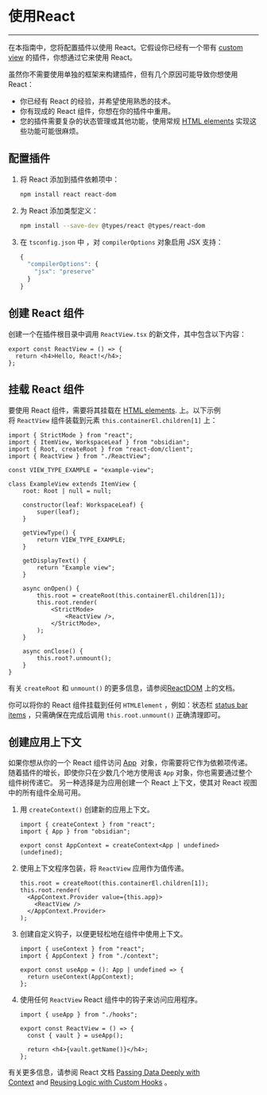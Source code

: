 <!--
 * @Author: Raistlind johnd0712@gmail.com
 * @Date: 2024-01-18 10:18:00
 * @LastEditors: Raistlind
 * @LastEditTime: 2024-01-18 10:18:00
 * @Description: 
-->

# 使用React
---
在本指南中，您将配置插件以使用 React。它假设你已经有一个带有 [custom view](https://docs.obsidian.md/Plugins/User+interface/Views) 的插件，你想通过它来使用 React。

虽然你不需要使用单独的框架来构建插件，但有几个原因可能导致你想使用 React：

- 你已经有 React 的经验，并希望使用熟悉的技术。
- 你有现成的 React 组件，你想在你的插件中重用。
- 您的插件需要复杂的状态管理或其他功能，使用常规 [HTML elements](https://docs.obsidian.md/Plugins/User+interface/HTML+elements) 实现这些功能可能很麻烦。

## 配置插件

1. 将 React 添加到插件依赖项中：
    
    ```bash
    npm install react react-dom
    ```
    
2. 为 React 添加类型定义：
    
    ```bash
    npm install --save-dev @types/react @types/react-dom
    ```
    
3. 在 `tsconfig.json` 中 ，对 `compilerOptions` 对象启用 JSX 支持：
    
    ```ts
    {
      "compilerOptions": {
        "jsx": "preserve"
      }
    }
    ```
    

## 创建 React 组件

创建一个在插件根目录中调用 `ReactView.tsx` 的新文件，其中包含以下内容：

```tsx
export const ReactView = () => {
  return <h4>Hello, React!</h4>;
};
```

## 挂载 React 组件

要使用 React 组件，需要将其挂载在 [HTML elements](https://docs.obsidian.md/Plugins/User+interface/HTML+elements). 上。以下示例将 `ReactView` 组件装载到元素 `this.containerEl.children[1]` 上：

```tsx
import { StrictMode } from "react";
import { ItemView, WorkspaceLeaf } from "obsidian";
import { Root, createRoot } from "react-dom/client";
import { ReactView } from "./ReactView";

const VIEW_TYPE_EXAMPLE = "example-view";

class ExampleView extends ItemView {
	root: Root | null = null;

	constructor(leaf: WorkspaceLeaf) {
		super(leaf);
	}

	getViewType() {
		return VIEW_TYPE_EXAMPLE;
	}

	getDisplayText() {
		return "Example view";
	}

	async onOpen() {
		this.root = createRoot(this.containerEl.children[1]);
		this.root.render(
			<StrictMode>
				<ReactView />,
			</StrictMode>,
		);
	}

	async onClose() {
		this.root?.unmount();
	}
}
```

有关 `createRoot` 和 `unmount()` 的更多信息，请参阅[ReactDOM](https://react.dev/reference/react-dom/client/createRoot#root-render) 上的文档。

你可以将你的 React 组件挂载到任何 `HTMLElement` ，例如：状态栏 [status bar items](https://docs.obsidian.md/Plugins/User+interface/Status+bar) ，只需确保在完成后调用 `this.root.unmount()` 正确清理即可。

## 创建应用上下文

如果你想从你的一个 React 组件访问 [App](https://docs.obsidian.md/Reference/TypeScript+API/App/App)  对象，你需要将它作为依赖项传递。随着插件的增长，即使你只在少数几个地方使用该 `App` 对象，你也需要通过整个组件树传递它。
另一种选择是为应用创建一个 React 上下文，使其对 React 视图中的所有组件全局可用。

1. 用 `createContext()` 创建新的应用上下文。
    
    ```tsx
    import { createContext } from "react";
    import { App } from "obsidian";
    
    export const AppContext = createContext<App | undefined>(undefined);
    ```
    
2. 使用上下文程序包装，将 `ReactView` 应用作为值传递。
    
    ```tsx
    this.root = createRoot(this.containerEl.children[1]);
    this.root.render(
      <AppContext.Provider value={this.app}>
        <ReactView />
      </AppContext.Provider>
    );
    ```
    
3. 创建自定义钩子，以便更轻松地在组件中使用上下文。
    
    ```tsx
    import { useContext } from "react";
    import { AppContext } from "./context";
    
    export const useApp = (): App | undefined => {
      return useContext(AppContext);
    };
    ```
    
4. 使用任何 `ReactView` React 组件中的钩子来访问应用程序。
    
    ```tsx
    import { useApp } from "./hooks";
    
    export const ReactView = () => {
      const { vault } = useApp();
    
      return <h4>{vault.getName()}</h4>;
    };
    ```
    

有关更多信息，请参阅 React 文档 [Passing Data Deeply with Context](https://react.dev/learn/passing-data-deeply-with-context) and [Reusing Logic with Custom Hooks](https://react.dev/learn/reusing-logic-with-custom-hooks) 。